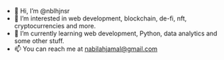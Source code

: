 - 👋 Hi, I’m @nblhjnsr
- 👀 I’m interested in web development, blockchain, de-fi, nft, cryptocurrencies and more.
- 🌱 I’m currently learning web development, Python, data analytics and some other stuff.
- 📫 You can reach me at nabilahjamal@gmail.com

<!---
nblhjnsr/nblhjnsr is a ✨ special ✨ repository because its `README.md` (this file) appears on your GitHub profile.
You can click the Preview link to take a look at your changes.
--->
